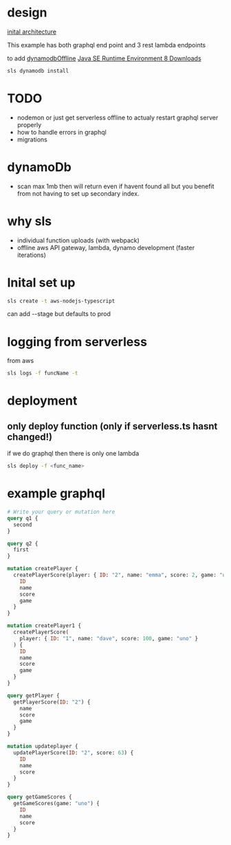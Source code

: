 # design

[inital architecture](https://www.youtube.com/watch?v=bqfEVhlE2Qw&t=509s)

This example has both graphql end point and 3 rest lambda endpoints

to add [dynamodbOffline](https://www.youtube.com/watch?v=ul_85jfM0oo&list=LL7qNKApydA06JByH7iNY_Lw&index=2&t=152s)
[Java SE Runtime Environment 8 Downloads](https://www.oracle.com/java/technologies/javase-jre8-downloads.html)

```bash
sls dynamodb install
```

# TODO

- nodemon or just get serverless offline to actualy restart graphql server properly
- how to handle errors in graphql
- migrations

# dynamoDb

- scan max 1mb then will return even if havent found all but you benefit from not having to set up secondary index.

# why sls

- individual function uploads (with webpack)
- offline aws API gateway, lambda, dynamo development (faster iterations)

# Inital set up

```bash
sls create -t aws-nodejs-typescript
```

can add --stage but defaults to prod

# logging from serverless

from aws

```bash
sls logs -f funcName -t
```

# deployment

## only deploy function (only if serverless.ts hasnt changed!)

if we do graphql then there is only one lambda

```bash
sls deploy -f <func_name>
```

# example graphql

```graphql
# Write your query or mutation here
query q1 {
  second
}

query q2 {
  first
}

mutation createPlayer {
  createPlayerScore(player: { ID: "2", name: "emma", score: 2, game: "uno" }) {
    ID
    name
    score
    game
  }
}

mutation createPlayer1 {
  createPlayerScore(
    player: { ID: "1", name: "dave", score: 100, game: "uno" }
  ) {
    ID
    name
    score
    game
  }
}

query getPlayer {
  getPlayerScore(ID: "2") {
    name
    score
    game
  }
}

mutation updateplayer {
  updatePlayerScore(ID: "2", score: 63) {
    ID
    name
    score
  }
}

query getGameScores {
  getGameScores(game: "uno") {
    ID
    name
    score
  }
}
```
